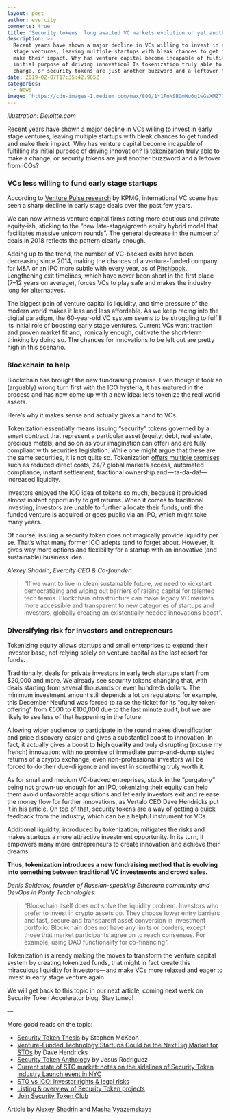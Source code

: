 ```yaml
---
layout: post
author: evercity
comments: true
title: 'Security tokens: long awaited VC markets evolution or yet another buzzword?'
description: >-
  Recent years have shown a major decline in VCs willing to invest in early
  stage ventures, leaving multiple startups with bleak chances to get funded and
  make their impact. Why has venture capital become incapable of fulfilling its
  initial purpose of driving innovation? Is tokenization truly able to make a
  change, or security tokens are just another buzzword and a leftover from ICOs?
date: 2019-02-07T17:35:42.905Z
categories:
  - News
image: 'https://cdn-images-1.medium.com/max/800/1*1FnNSBGmWu6q1wGsXMZ77g.png'
---
```

_Illustration: Deloitte.com_

Recent years have shown a major decline in VCs willing to invest in early stage ventures, leaving multiple startups with bleak chances to get funded and make their impact. Why has venture capital become incapable of fulfilling its initial purpose of driving innovation? Is tokenization truly able to make a change, or security tokens are just another buzzword and a leftover from ICOs?

### **VCs less willing to fund early stage startups**

According to [Venture Pulse research](https://assets.kpmg/content/dam/kpmg/xx/pdf/2019/01/kpmg-venture-pulse-q4-2018.pdf) by KPMG, international VC scene has seen a sharp decline in early stage deals over the past few years.

We can now witness venture capital firms acting more cautious and private equity-ish, sticking to the “new late-stage/growth equity hybrid model that facilitates massive unicorn rounds”. The general decrease in the number of deals in 2018 reflects the pattern clearly enough.

Adding up to the trend, the number of VC-backed exits have been decreasing since 2014, making the chances of a venture-funded company for M&amp;A or an IPO more subtle with every year, as of [Pitchbook](https://files.pitchbook.com/website/files/pdf/PitchBook_2018_VC_Outlook.pdf). Lengthening exit timelines, which have never been short in the first place (7–12 years on average), forces VCs to play safe and makes the industry long for alternatives.

The biggest pain of venture capital is liquidity, and time pressure of the modern world makes it less and less affordable. As we keep racing into the digital paradigm, the 60-year-old VC system seems to be struggling to fulfill its initial role of boosting early stage ventures. Current VCs want traction and proven market fit and, ironically enough, cultivate the short-term thinking by doing so. The chances for innovations to be left out are pretty high in this scenario.

### **Blockchain to help**

Blockchain has brought the new fundraising promise. Even though it took an (arguably) wrong turn first with the ICO hysteria, it has matured in the process and has now come up with a new idea: let’s tokenize the real world assets.

Here’s why it makes sense and actually gives a hand to VCs.

Tokenization essentially means issuing “security” tokens governed by a smart contract that represent a particular asset (equity, debt, real estate, precious metals, and so on as your imagination can offer) and are fully compliant with securities legislation. While one might argue that these are the same securities, it is not quite so. Tokenization [offers multiple promises](https://hackernoon.com/the-security-token-thesis-4c5904761063) such as reduced direct costs, 24/7 global markets access, automated compliance, instant settlement, fractional ownership and — ta-da-da! — increased liquidity.

Investors enjoyed the ICO idea of tokens so much, because it provided almost instant opportunity to get returns. When it comes to traditional investing, investors are unable to further allocate their funds, until the funded venture is acquired or goes public via an IPO, which might take many years.

Of course, issuing a security token does not magically provide liquidity per se. That’s what many former ICO adepts tend to forget about. However, it gives way more options and flexibility for a startup with an innovative (and sustainable) business idea.

_Alexey Shadrin, Evercity CEO &amp; Co-founder:_

> “If we want to live in clean sustainable future, we need to kickstart democratizing and wiping out barriers of raising capital for talented tech teams. Blockchain infrastructure can make legacy VC markets more accessible and transparent to new categories of startups and investors, globally creating an existentially needed innovations boost”.

### **Diversifying risk for investors and entrepreneurs**

Tokenizing equity allows startups and small enterprises to expand their investor base, not relying solely on venture capital as the last resort for funds.

Traditionally, deals for private investors in early tech startups start from $20,000 and more. We already see security tokens changing that, with deals starting from several thousands or even hundreds dollars. The minimum investment amount still depends a lot on regulators: for example, this December Neufund was forced to raise the ticket for its “equity token offering” from €500 to €100,000 due to the last minute audit, but we are likely to see less of that happening in the future.

Allowing wider audience to participate in the round makes diversification and price discovery easier and gives a substantial boost to innovation. In fact, it actually gives a boost to **high quality** and truly disrupting (excuse my french) innovation: with no promise of immediate pump-and-dump styled returns of a crypto exchange, even non-professional investors will be forced to do their due-diligence and invest in something truly worth it.

As for small and medium VC-backed entreprises, stuck in the “purgatory” being not grown-up enough for an IPO, tokenizing their equity can help them avoid unfavorable acquisitions and let early investors exit and release the money flow for further innovations, as Vertalo CEO Dave Hendricks put it [in his article](https://medium.com/datadriveninvestor/venture-funded-technology-startups-could-be-the-next-big-market-for-stos-73ac3ec842a5). On top of that, security tokens are a way of getting a quick feedback from the industry, which can be a helpful instrument for VCs.

Additional liquidity, introduced by tokenization, mitigates the risks and makes startups a more attractive investment opportunity. In its turn, it empowers many more entrepreneurs to create innovation and achieve their dreams.

**Thus, tokenization introduces a new fundraising method that is evolving into something between traditional VC investments and crowd sales.**

_Denis Soldatov, founder of Russian-speaking Ethereum community and DevOps in Parity Technologies:_

> “Blockchain itself does not solve the liquidity problem. Investors who prefer to invest in crypto assets do. They choose lower entry barriers and fast, secure and transparent asset conversion in investment portfolio. Blockchain does not have any limits or borders, except those that market participants agree on to reach consensus. For example, using DAO functionality for co-financing”.

Tokenization is already making the moves to transform the venture capital system by creating tokenized funds, that might in fact create this miraculous liquidity for investors — and make VCs more relaxed and eager to invest in early stage venture again.

We will get back to this topic in our next article, coming next week on Security Token Accelerator blog. Stay tuned!

—

More good reads on the topic:

* [Security Token Thesis](https://hackernoon.com/the-security-token-thesis-4c5904761063) by Stephen McKeon
* [Venture-Funded Technology Startups Could be the Next Big Market for STOs](https://medium.com/datadriveninvestor/venture-funded-technology-startups-could-be-the-next-big-market-for-stos-73ac3ec842a5) by Dave Hendricks
* [Security Token Anthology](https://medium.com/@jrodthoughts/the-security-token-anthology-december-2018-edition-1b603932aab0) by Jesus Rodriguez
* [Current state of STO market: notes on the sidelines of Security Token Industry Launch event in NYC](https://medium.com/evercity-blog/current-state-of-sto-market-notes-on-the-sidelines-of-security-token-industry-launch-event-in-nyc-51b85cb77626)
* [STO vs ICO: investor rights &amp; legal risks](https://medium.com/evercity-blog/sto-vs-ico-investor-rights-legal-risks-418c01bde767?source=collection_home---5------23---------------------)
* [Listing &amp; overview of Security Token projects](https://docs.google.com/spreadsheets/d/1wra1BaJ4JLtKUY-RCmaEHHYR2lagUKk5Bou77gvaIlw/edit#gid=634347005)
* [Join Security Token Club](https://t.me/stoaccelerator)

Article by [Alexey Shadrin](https://www.linkedin.com/in/alexeyshadrin/) and [Masha Vyazemskaya](https://www.linkedin.com/in/mariavyazemskaya/)
